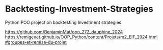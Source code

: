 # Backtesting-Investment-Strategies
Python POO project on backtesting Investment strategies

https://github.com/BenjaminMat/oop_272_dauphine_2024
https://remigenet.github.io/OOP_Python/content/Projets/m2_EIF_2024.html#groupes-et-remise-du-projet

